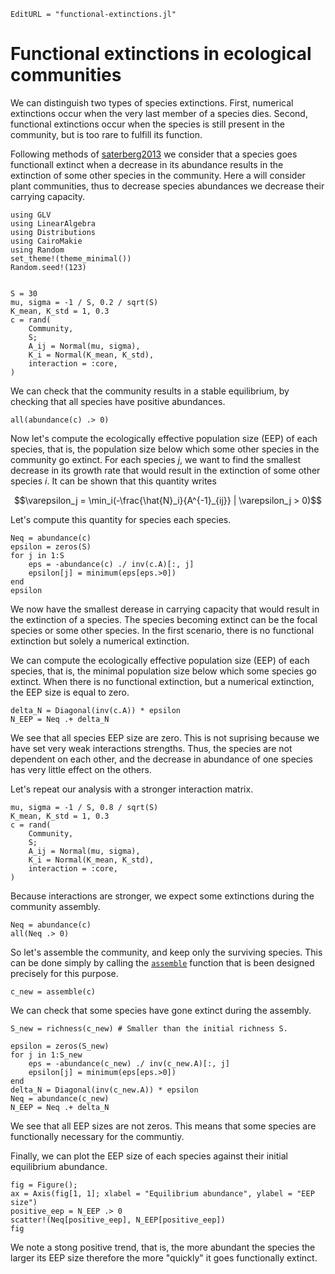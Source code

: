 ```@meta
EditURL = "functional-extinctions.jl"
```

# Functional extinctions in ecological communities

We can distinguish two types of species extinctions.
First, numerical extinctions occur when the very last member of a species dies.
Second, functional extinctions occur when the species is still present
in the community, but is too rare to fulfill its function.

Following methods of [saterberg2013](@cite) we consider that a species goes
functionall extinct when a decrease in its abundance results in the extinction
of some other species in the community.
Here a will consider plant communities, thus to decrease species abundances
we decrease their carrying capacity.

````@example functional-extinctions
using GLV
using LinearAlgebra
using Distributions
using CairoMakie
using Random
set_theme!(theme_minimal())
Random.seed!(123)


S = 30
mu, sigma = -1 / S, 0.2 / sqrt(S)
K_mean, K_std = 1, 0.3
c = rand(
    Community,
    S;
    A_ij = Normal(mu, sigma),
    K_i = Normal(K_mean, K_std),
    interaction = :core,
)
````

We can check that the community results in a stable equilibrium,
by checking that all species have positive abundances.

````@example functional-extinctions
all(abundance(c) .> 0)
````

Now let's compute the ecologically effective population size (EEP) of each species,
that is, the population size below which some other species in the community go extinct.
For each species $j$, we want to find the smallest decrease in its growth rate
that would result in the extinction of some other species $i$.
It can be shown that this quantity writes

```math
\varepsilon_j = \min_i(-\frac{\hat{N}_i}{A^{-1}_{ij}} | \varepsilon_j > 0)
```

Let's compute this quantity for species each species.

````@example functional-extinctions
Neq = abundance(c)
epsilon = zeros(S)
for j in 1:S
    eps = -abundance(c) ./ inv(c.A)[:, j]
    epsilon[j] = minimum(eps[eps.>0])
end
epsilon
````

We now have the smallest derease in carrying capacity that would result in the extinction
of a species. The species becoming extinct can be the focal species or some other species.
In the first scenario, there is no functional extinction but solely a numerical extinction.

We can compute the ecologically effective population size (EEP) of each species, that is,
the minimal population size below which some species go extinct.
When there is no functional extinction, but a numerical extinction,
the EEP size is equal to zero.

````@example functional-extinctions
delta_N = Diagonal(inv(c.A)) * epsilon
N_EEP = Neq .+ delta_N
````

We see that all species EEP size are zero.
This is not suprising because we have set very weak interactions strengths.
Thus, the species are not dependent on each other, and the decrease in abundance
of one species has very little effect on the others.

Let's repeat our analysis with a stronger interaction matrix.

````@example functional-extinctions
mu, sigma = -1 / S, 0.8 / sqrt(S)
K_mean, K_std = 1, 0.3
c = rand(
    Community,
    S;
    A_ij = Normal(mu, sigma),
    K_i = Normal(K_mean, K_std),
    interaction = :core,
)
````

Because interactions are stronger, we expect some extinctions during the community assembly.

````@example functional-extinctions
Neq = abundance(c)
all(Neq .> 0)
````

So let's assemble the community, and keep only the surviving species.
This can be done simply by calling the [`assemble`](@ref) function
that is been designed precisely for this purpose.

````@example functional-extinctions
c_new = assemble(c)
````

We can check that some species have gone extinct during the assembly.

````@example functional-extinctions
S_new = richness(c_new) # Smaller than the initial richness S.
````

````@example functional-extinctions
epsilon = zeros(S_new)
for j in 1:S_new
    eps = -abundance(c_new) ./ inv(c_new.A)[:, j]
    epsilon[j] = minimum(eps[eps.>0])
end
delta_N = Diagonal(inv(c_new.A)) * epsilon
Neq = abundance(c_new)
N_EEP = Neq .+ delta_N
````

We see that all EEP sizes are not zeros.
This means that some species are functionally necessary for the communtiy.

Finally, we can plot the EEP size of each species against their initial equilibrium abundance.

````@example functional-extinctions
fig = Figure();
ax = Axis(fig[1, 1]; xlabel = "Equilibrium abundance", ylabel = "EEP size")
positive_eep = N_EEP .> 0
scatter!(Neq[positive_eep], N_EEP[positive_eep])
fig
````

We note a stong positive trend, that is, the more abundant the species the larger its EEP size
therefore the more "quickly" it goes functionally extinct.

